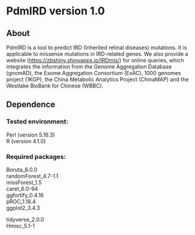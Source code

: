 # PdmIRD version 1.0 #
## About

PdmIRD is a tool to predict IRD (Inherited retinal diseases) mutations. It is applicable to missense mutations in IRD-related genes. We also provide a website (https://zbshiny.shinyapps.io/IRDmis/) for online queries, which integrates the information from the Genome Aggregation Database (gnomAD), the Exome Aggregation Consortium (ExAC), 1000 genomes project (1KGP), the China Metabolic Analytics Project (ChinaMAP) and the Westlake BioBank for Chinese (WBBC).

## Dependence
### Tested environment:
Perl (version 5.16.3)  
R (version 4.1.0)  
### Required packages:
Boruta_8.0.0         
randomForest_4.7-1.1  
missForest_1.5        
caret_6.0-94          
ggfortify_0.4.16   
pROC_1.18.4   
ggplot2_3.4.3   

tidyverse_2.0.0   
Hmisc_5.1-1         
